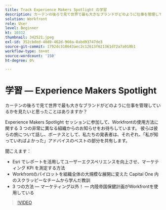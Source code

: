 ```yaml
---
title: Track Experience Makers Spotlight の学習
description: カーテンの後ろで見て世界で最も大きなブランドがどのように仕事を管理しているかを見たいと思ったことはありますか？
solution: Workfront
role: User
level: Beginner
kt: 10312
thumbnail: 342521.jpeg
exl-id: 352cbded-40d0-462d-960a-0abd93747de3
source-git-commit: 1792dc318643aec2c12613f621361d72a7a918b1
workflow-type: tm+mt
source-wordcount: '150'
ht-degree: 0%

---
```


# 学習 — Experience Makers Spotlight

カーテンの後ろで見て世界で最も大きなブランドがどのように仕事を管理しているかを見たいと思ったことはありますか？

Experience Makers Spotlight セッションに参加して、Workfrontの使用方法に関する 3 つの非常に異なる組織からのお知らせをお待ちしています。 彼らは彼らの旅について話し、ボーナスとして、私たちの発表者は、それぞれ、「私が知っていればよかった」アドバイスのベストの部分を共有します。

聞こえます：

* Esri でレポートを活用してユーザーエクスペリエンスを向上させ、マーケティング KPI を測定する方法
* Workfrontのパイロットを組織全体の大規模な展開に変えた Capital One 内のスクラッピーなチームから学んだ教訓
* 3 つの方法 — マーケティング以外！  — 内陸帝国保健計画がWorkfrontを使用している

>[!VIDEO](https://video.tv.adobe.com/v/342521/?quality=12&learn=on)
